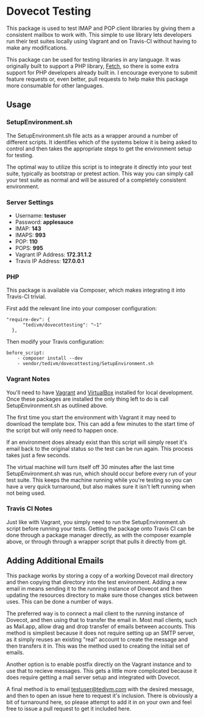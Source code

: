 # Dovecot Testing

This package is used to test IMAP and POP client libraries by giving them a consistent mailbox to work with. This simple
to use library lets developers run their test suites locally using Vagrant and on Travis-CI without having to make any
modifications.

This package can be used for testing libraries in any language. It was originally built to support a PHP library,
[Fetch](https://github.com/tedious/Fetch), so there is some extra support for PHP developers already built in. I encourage
everyone to submit feature requests or, even better, pull requests to help make this package more consumable for other
languages.


## Usage

### SetupEnvironment.sh

The SetupEnvironment.sh file acts as a wrapper around a number of different scripts. It identifies which of the
systems below it is being asked to control and then takes the appropriate steps to get the environment setup for
testing.

The optimal way to utilize this script is to integrate it directly into your test suite, typically as bootstrap or
pretest action. This way you can simply call your test suite as normal and will be assured of a completely consistent
environment.


### Server Settings

* Username: **testuser**
* Password: **applesauce**
* IMAP: **143**
* IMAPS: **993**
* POP: **110**
* POPS: **995**
* Vagrant IP Address: **172.31.1.2**
* Travis IP Address: **127.0.0.1**


### PHP

This package is available via Composer, which makes integrating it into Travis-CI trivial.

First add the relevant line into your composer configuration:

```
"require-dev": {
      "tedivm/dovecottesting": "~1"
  },
```

Then modify your Travis configuration:

```
before_script:
    - composer install --dev
    - vendor/tedivm/dovecottesting/SetupEnvironment.sh
```


### Vagrant Notes

You'll need to have [Vagrant](http://www.vagrantup.com) and [VirtualBox](https://www.virtualbox.org) installed for local
development. Once these packages are installed the only thing left to do is call SetupEnvironment.sh as outlined above.

The first time you start the environment with Vagrant it may need to download the template box. This can add a few
minutes to the start time of the script but will only need to happen once.

If an environment does already exist than this script will simply reset it's email back to the original status so the
test can be run again. This process takes just a few seconds.

The virtual machine will turn itself off 30 minutes after the last time SetupEnvironment.sh was run, which should occur
before every run of your test suite. This keeps the machine running while you're testing so you can have a very quick
turnaround, but also makes sure it isn't left running when not being used.


### Travis CI Notes

Just like with Vagrant, you simply need to run the SetupEnvironment.sh script before running your tests. Getting the
package onto Travis CI can be done through a package manager directly, as with the composer example above, or through
through a wrapper script that pulls it directly from git.


## Adding Additional Emails

This package works by storing a copy of a working Dovecot mail directory and then copying that directory into the test environment. Adding a new email in means sending it to the running instance of Dovecot and then updating the resources directory to make sure those changes stick between uses. This can be done a number of ways.

The preferred way is to connect a mail client to the running instance of Dovecot, and then using that to transfer the email in. Most mail clients, such as Mail.app, allow drag and drop transfer of emails between accounts. This method is simpliest because it does not require setting up an SMTP server, as it simply reuses an existing "real" account to create the message and then transfers it in. This was the method used to creating the initial set of emails.

Another option is to enable postfix directly on the Vagrant instance and to use that to recieve messages. This gets a little more complicated because it does require getting a mail server setup and integrated with Dovecot. 

A final method is to email testuser@tedivm.com with the desired message, and then to open an issue here to request it's inclusion. There is obviously a bit of turnaround here, so please attempt to add it in on your own and feel free to issue a pull request to get it included here.
